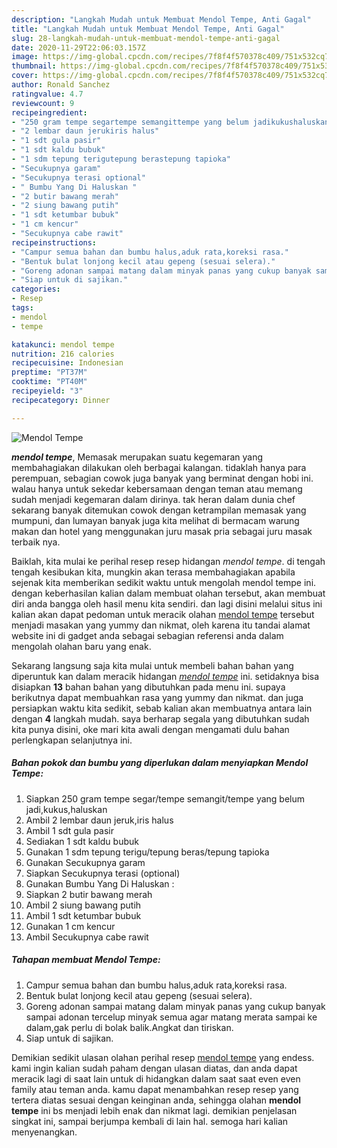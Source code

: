 ```yaml
---
description: "Langkah Mudah untuk Membuat Mendol Tempe, Anti Gagal"
title: "Langkah Mudah untuk Membuat Mendol Tempe, Anti Gagal"
slug: 28-langkah-mudah-untuk-membuat-mendol-tempe-anti-gagal
date: 2020-11-29T22:06:03.157Z
image: https://img-global.cpcdn.com/recipes/7f8f4f570378c409/751x532cq70/mendol-tempe-foto-resep-utama.jpg
thumbnail: https://img-global.cpcdn.com/recipes/7f8f4f570378c409/751x532cq70/mendol-tempe-foto-resep-utama.jpg
cover: https://img-global.cpcdn.com/recipes/7f8f4f570378c409/751x532cq70/mendol-tempe-foto-resep-utama.jpg
author: Ronald Sanchez
ratingvalue: 4.7
reviewcount: 9
recipeingredient:
- "250 gram tempe segartempe semangittempe yang belum jadikukushaluskan"
- "2 lembar daun jerukiris halus"
- "1 sdt gula pasir"
- "1 sdt kaldu bubuk"
- "1 sdm tepung terigutepung berastepung tapioka"
- "Secukupnya garam"
- "Secukupnya terasi optional"
- " Bumbu Yang Di Haluskan "
- "2 butir bawang merah"
- "2 siung bawang putih"
- "1 sdt ketumbar bubuk"
- "1 cm kencur"
- "Secukupnya cabe rawit"
recipeinstructions:
- "Campur semua bahan dan bumbu halus,aduk rata,koreksi rasa."
- "Bentuk bulat lonjong kecil atau gepeng (sesuai selera)."
- "Goreng adonan sampai matang dalam minyak panas yang cukup banyak sampai adonan tercelup minyak semua agar matang merata sampai ke dalam,gak perlu di bolak balik.Angkat dan tiriskan."
- "Siap untuk di sajikan."
categories:
- Resep
tags:
- mendol
- tempe

katakunci: mendol tempe 
nutrition: 216 calories
recipecuisine: Indonesian
preptime: "PT37M"
cooktime: "PT40M"
recipeyield: "3"
recipecategory: Dinner

---
```



![Mendol Tempe](https://img-global.cpcdn.com/recipes/7f8f4f570378c409/751x532cq70/mendol-tempe-foto-resep-utama.jpg)

<b><i>mendol tempe</i></b>, Memasak merupakan suatu kegemaran yang membahagiakan dilakukan oleh berbagai kalangan. tidaklah hanya para perempuan, sebagian cowok juga banyak yang berminat dengan hobi ini. walau hanya untuk sekedar kebersamaan dengan teman atau memang sudah menjadi kegemaran dalam dirinya. tak heran dalam dunia chef sekarang banyak ditemukan cowok dengan ketrampilan memasak yang mumpuni, dan lumayan banyak juga kita melihat di bermacam warung makan dan hotel yang menggunakan juru masak pria sebagai juru masak terbaik nya.



Baiklah, kita mulai ke perihal resep resep hidangan <i>mendol tempe</i>. di tengah tengah kesibukan kita, mungkin akan terasa membahagiakan apabila sejenak kita memberikan sedikit waktu untuk mengolah mendol tempe ini. dengan keberhasilan kalian dalam membuat olahan tersebut, akan membuat diri anda bangga oleh hasil menu kita sendiri. dan lagi disini melalui situs ini kalian akan dapat pedoman untuk meracik olahan <u>mendol tempe</u> tersebut menjadi masakan yang yummy dan nikmat, oleh karena itu tandai alamat website ini di gadget anda sebagai sebagian referensi anda dalam mengolah olahan baru yang enak.


Sekarang langsung saja kita mulai untuk membeli bahan bahan yang diperuntuk kan dalam meracik hidangan <u><i>mendol tempe</i></u> ini. setidaknya bisa disiapkan <b>13</b> bahan bahan yang dibutuhkan pada menu ini. supaya berikutnya dapat membuahkan rasa yang yummy dan nikmat. dan juga persiapkan waktu kita sedikit, sebab kalian akan membuatnya antara lain dengan <b>4</b> langkah mudah. saya berharap segala yang dibutuhkan sudah kita punya disini, oke mari kita awali dengan mengamati dulu bahan perlengkapan selanjutnya ini.

<!--inarticleads1-->

##### Bahan pokok dan bumbu yang diperlukan dalam menyiapkan Mendol Tempe:

1. Siapkan 250 gram tempe segar/tempe semangit/tempe yang belum jadi,kukus,haluskan
1. Ambil 2 lembar daun jeruk,iris halus
1. Ambil 1 sdt gula pasir
1. Sediakan 1 sdt kaldu bubuk
1. Gunakan 1 sdm tepung terigu/tepung beras/tepung tapioka
1. Gunakan Secukupnya garam
1. Siapkan Secukupnya terasi (optional)
1. Gunakan  Bumbu Yang Di Haluskan :
1. Siapkan 2 butir bawang merah
1. Ambil 2 siung bawang putih
1. Ambil 1 sdt ketumbar bubuk
1. Gunakan 1 cm kencur
1. Ambil Secukupnya cabe rawit




<!--inarticleads2-->

##### Tahapan membuat Mendol Tempe:

1. Campur semua bahan dan bumbu halus,aduk rata,koreksi rasa.
1. Bentuk bulat lonjong kecil atau gepeng (sesuai selera).
1. Goreng adonan sampai matang dalam minyak panas yang cukup banyak sampai adonan tercelup minyak semua agar matang merata sampai ke dalam,gak perlu di bolak balik.Angkat dan tiriskan.
1. Siap untuk di sajikan.




Demikian sedikit ulasan olahan perihal resep <u>mendol tempe</u> yang endess. kami ingin kalian sudah paham dengan ulasan diatas, dan anda dapat meracik lagi di saat lain untuk di hidangkan dalam saat saat even even family atau teman anda. kamu dapat menambahkan resep resep yang tertera diatas sesuai dengan keinginan anda, sehingga olahan <b>mendol tempe</b> ini bs menjadi lebih enak dan nikmat lagi. demikian penjelasan singkat ini, sampai berjumpa kembali di lain hal. semoga hari kalian menyenangkan.
